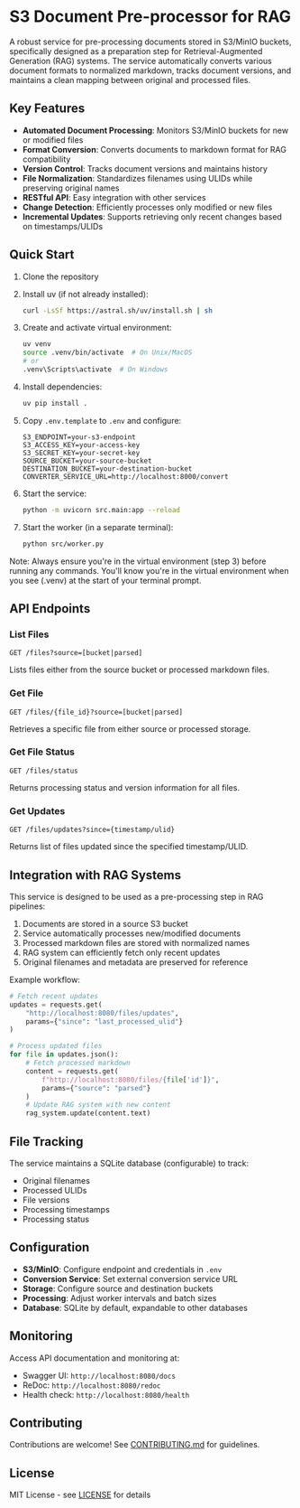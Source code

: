 # S3 Document Pre-processor for RAG

A robust service for pre-processing documents stored in S3/MinIO buckets, specifically designed as a preparation step for Retrieval-Augmented Generation (RAG) systems. The service automatically converts various document formats to normalized markdown, tracks document versions, and maintains a clean mapping between original and processed files.

## Key Features

- **Automated Document Processing**: Monitors S3/MinIO buckets for new or modified files
- **Format Conversion**: Converts documents to markdown format for RAG compatibility
- **Version Control**: Tracks document versions and maintains history
- **File Normalization**: Standardizes filenames using ULIDs while preserving original names
- **RESTful API**: Easy integration with other services
- **Change Detection**: Efficiently processes only modified or new files
- **Incremental Updates**: Supports retrieving only recent changes based on timestamps/ULIDs

## Quick Start

1. Clone the repository

2. Install uv (if not already installed):
   ```bash
   curl -LsSf https://astral.sh/uv/install.sh | sh
   ```

3. Create and activate virtual environment:
   ```bash
   uv venv
   source .venv/bin/activate  # On Unix/MacOS
   # or
   .venv\Scripts\activate  # On Windows
   ```

4. Install dependencies:
   ```bash
   uv pip install .
   ```

5. Copy `.env.template` to `.env` and configure:
   ```env
   S3_ENDPOINT=your-s3-endpoint
   S3_ACCESS_KEY=your-access-key
   S3_SECRET_KEY=your-secret-key
   SOURCE_BUCKET=your-source-bucket
   DESTINATION_BUCKET=your-destination-bucket
   CONVERTER_SERVICE_URL=http://localhost:8000/convert
   ```

6. Start the service:
   ```bash
   python -m uvicorn src.main:app --reload
   ```

7. Start the worker (in a separate terminal):
   ```bash
   python src/worker.py
   ```

Note: Always ensure you're in the virtual environment (step 3) before running any commands. You'll know you're in the virtual environment when you see (.venv) at the start of your terminal prompt.

## API Endpoints

### List Files
```
GET /files?source=[bucket|parsed]
```
Lists files either from the source bucket or processed markdown files.

### Get File
```
GET /files/{file_id}?source=[bucket|parsed]
```
Retrieves a specific file from either source or processed storage.

### Get File Status
```
GET /files/status
```
Returns processing status and version information for all files.

### Get Updates
```
GET /files/updates?since={timestamp/ulid}
```
Returns list of files updated since the specified timestamp/ULID.

## Integration with RAG Systems

This service is designed to be used as a pre-processing step in RAG pipelines:

1. Documents are stored in a source S3 bucket
2. Service automatically processes new/modified documents
3. Processed markdown files are stored with normalized names
4. RAG system can efficiently fetch only recent updates
5. Original filenames and metadata are preserved for reference

Example workflow:
```python
# Fetch recent updates
updates = requests.get(
    "http://localhost:8080/files/updates",
    params={"since": "last_processed_ulid"}
)

# Process updated files
for file in updates.json():
    # Fetch processed markdown
    content = requests.get(
        f"http://localhost:8080/files/{file['id']}",
        params={"source": "parsed"}
    )
    # Update RAG system with new content
    rag_system.update(content.text)
```

## File Tracking

The service maintains a SQLite database (configurable) to track:
- Original filenames
- Processed ULIDs
- File versions
- Processing timestamps
- Processing status

## Configuration

- **S3/MinIO**: Configure endpoint and credentials in `.env`
- **Conversion Service**: Set external conversion service URL
- **Storage**: Configure source and destination buckets
- **Processing**: Adjust worker intervals and batch sizes
- **Database**: SQLite by default, expandable to other databases

## Monitoring

Access API documentation and monitoring at:
- Swagger UI: `http://localhost:8080/docs`
- ReDoc: `http://localhost:8080/redoc`
- Health check: `http://localhost:8080/health`

## Contributing

Contributions are welcome! See [CONTRIBUTING.md](CONTRIBUTING.md) for guidelines.

## License

MIT License - see [LICENSE](LICENSE) for details
